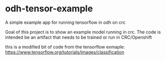 # odh-tensor-example
A simple example app for running tensorflow in odh on crc

Goal of this project is to show an example model running in crc.
The code is intended be an artifact that needs to be trained or run in CRC/Openshift

this is a modified bit of code from the tensorflow exmaple:
https://www.tensorflow.org/tutorials/images/classification
